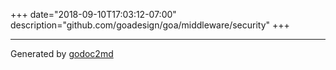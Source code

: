 +++
date="2018-09-10T17:03:12-07:00"
description="github.com/goadesign/goa/middleware/security"
+++

- - -
Generated by [godoc2md](https://godoc.org/github.com/davecheney/godoc2md)
